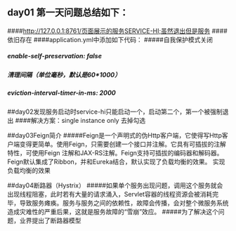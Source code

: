 ## day01 第一天问题总结如下：
####http://127.0.0.1:8761/页面展示的服务SERVICE-HI;虽然退出但是服务
####依旧存在
####application.yml中添加如下代码：
#####自我保护模式关闭
#####       enable-self-preservation: false
#####   清理间隔（单位毫秒，默认是60*1000）
#####    eviction-interval-timer-in-ms: 2000

##day02发现服务启动时service-hi只能启动一个，启动第二个，第一个被强制退出
####解决方案：single instance only 去掉勾选

##day03Feign简介
#####Feign是一个声明式的伪Http客户端，它使得写Http客户端变得更简单。使用Feign，只需要创建一个接口并注解。它具有可插拔的注解特性，可使用Feign 注解和JAX-RS注解。Feign支持可插拔的编码器和解码器。Feign默认集成了Ribbon，并和Eureka结合，默认实现了负载均衡的效果。
实现负载均衡的效果

##day04断路器（Hystrix）
#####如果单个服务出现问题，调用这个服务就会出现线程阻塞，此时若有大量的请求涌入，Servlet容器的线程资源会被消耗完毕，导致服务瘫痪。服务与服务之间的依赖性，故障会传播，会对整个微服务系统造成灾难性的严重后果，这就是服务故障的“雪崩”效应。
#####为了解决这个问题，业界提出了断路器模型


